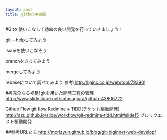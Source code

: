 ```yaml
---
layout: post
title: github中級編
---
```



#Gitを使いこなして効率の良い開発を行っていきましょう！

git --helpしてみよう

issueを使いこなそう

branchをきってみよう

mergeしてみよう

rebaseについて調べてみよう
参考(http://liginc.co.jp/web/tool/79390)

##[完全なる補足]gitを用いた開発工程の管理
http://www.slideshare.net/sotasugiura/github-43806722

Github Flow
git flow
 Redmine + TiDD(チケット駆動開発)
 http://azu.github.io/slide/workflow/git-redmine-tidd.html#slide15
 プルリクエスト駆動開発


##参考URLたち
http://morizyun.github.io/blog/git-biginner-web-develop/
